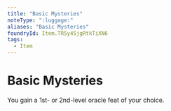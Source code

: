 ```yaml
---
title: "Basic Mysteries"
noteType: ":luggage:"
aliases: "Basic Mysteries"
foundryId: Item.TR5y45jgRtkTiXN6
tags:
  - Item
---
```


# Basic Mysteries

You gain a 1st- or 2nd-level oracle feat of your choice.
